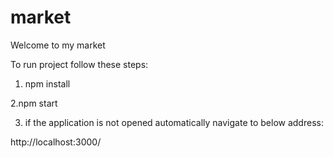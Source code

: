 # market

Welcome to my market

To run project follow these steps:

1. npm install

2.npm start

3. if the application is not opened automatically navigate to below address:

http://localhost:3000/ 
